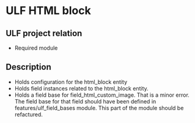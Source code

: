 # ULF HTML block
## ULF project relation
- Required module

## Description
- Holds configuration for the html_block entity
- Holds field instances related to the html_block entity.
- Holds a field base for field_html_custom_image. That is a minor error.
The field base for that field should have been defined in
features/ulf_field_bases module. This part of the module should be refactured.